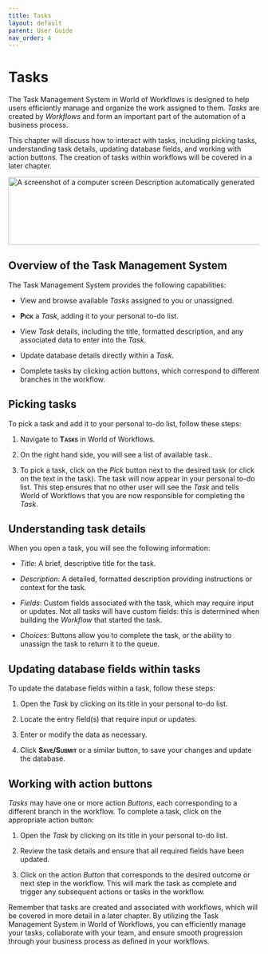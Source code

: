 ```yaml
---
title: Tasks
layout: default
parent: User Guide
nav_order: 4
---
```


# Tasks

The Task Management System in World of Workflows is designed to help users efficiently manage and organize the work assigned to them. *Tasks* are created by *Workflows* and form an important part of the automation of a business process.

This chapter will discuss how to interact with tasks, including picking tasks, understanding task details, updating database fields, and working with action buttons. The creation of tasks within workflows will be covered in a later chapter.

<img src="./media/image52.png" style="width:6.26806in;height:1.41389in" alt="A screenshot of a computer screen Description automatically generated" />

## Overview of the Task Management System

The Task Management System provides the following capabilities:

- View and browse available *Tasks* assigned to you or unassigned.

- **<span class="smallcaps">Pick</span>** a *Task*, adding it to your personal to-do list.

- View *Task* details, including the title, formatted description, and any associated data to enter into the *Task*.

- Update database details directly within a *Task*.

- Complete tasks by clicking action buttons, which correspond to different branches in the workflow.

## Picking tasks

To pick a task and add it to your personal to-do list, follow these steps:

1.  Navigate to **<span class="smallcaps">Tasks</span>** in World of Workflows.

2.  On the right hand side, you will see a list of available task..

3.  To pick a task, click on the *Pick* button next to the desired task (or click on the text in the task). The task will now appear in your personal to-do list. This step ensures that no other user will see the *Task* and tells World of Workflows that you are now responsible for completing the *Task*.

## Understanding task details

When you open a task, you will see the following information:

- *Title*: A brief, descriptive title for the task.

- *Description*: A detailed, formatted description providing instructions or context for the task.

- *Fields*: Custom fields associated with the task, which may require input or updates. Not all tasks will have custom fields: this is determined when building the *Workflow* that started the task.

- *Choices*: Buttons allow you to complete the task, or the ability to unassign the task to return it to the queue.

## Updating database fields within tasks

To update the database fields within a task, follow these steps:

1.  Open the *Task* by clicking on its title in your personal to-do list.

2.  Locate the entry field(s) that require input or updates.

3.  Enter or modify the data as necessary.

4.  Click **<span class="smallcaps">Save/Submit</span>** or a similar button, to save your changes and update the database.

## Working with action buttons

*Tasks* may have one or more action *Buttons*, each corresponding to a different branch in the workflow. To complete a task, click on the appropriate action button:

1.  Open the *Task* by clicking on its title in your personal to-do list.

2.  Review the task details and ensure that all required fields have been updated.

3.  Click on the action *Button* that corresponds to the desired outcome or next step in the workflow. This will mark the task as complete and trigger any subsequent actions or tasks in the workflow.

Remember that tasks are created and associated with workflows, which will be covered in more detail in a later chapter. By utilizing the Task Management System in World of Workflows, you can efficiently manage your tasks, collaborate with your team, and ensure smooth progression through your business process as defined in your workflows.